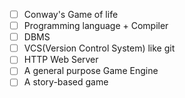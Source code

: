 - [ ] Conway's Game of life
- [ ] Programming language + Compiler
- [ ] DBMS
- [ ] VCS(Version Control System) like git
- [ ] HTTP Web Server
- [ ] A general purpose Game Engine
- [ ] A story-based game
